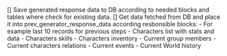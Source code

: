 [] Save generated response data to DB according to needed blocks and tables where check for existing data.
[] Get data fetched from DB and place it into prev_generator_response_data according resbonsible blocks:
    - For example last 10 records for previous steps
    - Characters list with stats and data
    - Characters skills
    - Characters inventory
    - Current group members
    - Current characters relations
    - Current events
    - Current World history

